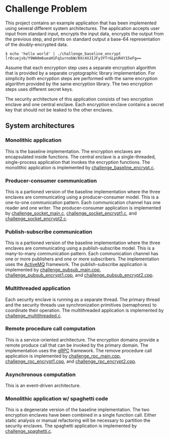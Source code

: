 # Challenge Problem

This project contains an example application that has been implemented using
several different system architectures. The application accepts user
input from standard input, encrypts the input data, encrypts the output
from the previous step, and prints on standard output a base-64
representation of the doubly-encrypted data.

```
$ echo 'hello world' | ./challenge_baseline_encrypt
lr8cuejxb/Y9WA0m6ueaH1Fq1urnobW/8Xc4XJIJFy3YTrGLpUR4Y15eFg==
```

Assume that each encryption step uses a separate encryption algorithm
that is provided by a separate cryptographic library implementation. For
simplicity both encryption steps are performed with the same encryption
algorithm provided by the same encryption library. The two encryption steps
uses different secret keys.

The security architecture of this application consists of
two encryption enclave and one central enclave. Each encryption
enclave contains a secret key that should not be leaked to
the other enclaves.

## System architectures

### Monolithic application

This is the baseline implementation. The encryption enclaves are encapsulated
inside functions. The central enclave is a single-threaded, single-process
application that invokes the encryption functions. The monolithic
application is implemented by
[challenge_baseline_encrypt.c](/demos/challenge/challenge_baseline_encrypt.c).

### Producer-consumer communication

This is a partioned version of the baseline implementation where the
three enclaves are communicating using a producer-consumer model.
This is a one-to-one communication pattern. Each communication channel
has one reader and one writer. The producer-consumer application
is implemented by
[challenge_socket_main.c](/demos/challenge/challenge_socket_main.c),
[challenge_socket_encrypt1.c](/demos/challenge/challenge_socket_encrypt1.c),
and
[challenge_socket_encrypt2.c](/demos/challenge/challenge_socket_encrypt2.c).


### Publish-subscribe communication

This is a partioned version of the baseline implementation where the
three enclaves are communicating using a publish-subscribe model.
This is a many-to-many communication pattern. Each communication channel
has one or more publishers and one or more subscribers. The
implementation uses the [ActiveMQ](https://activemq.apache.org/) framework.
The publish-subscribe application is implemented by
[challenge_pubsub_main.cpp](/demos/challenge/challenge_pubsub_main.cpp),
[challenge_pubsub_encrypt1.cpp](/demos/challenge/challenge_pubsub_encrypt1.cpp),
and
[challenge_pubsub_encrypt2.cpp](/demos/challenge/challenge_pubsub_encrypt2.cpp).

### Multithreaded application

Each security enclave is running as a separate thread. The primary thread
and the security threads use synchronization primitives (semaphores)
to coordinate their operation. The multithreaded
application is implemented by
[challenge_multithreaded.c](/demos/challenge/challenge_multithreaded.c).

### Remote procedure call computation

This is a service-oriented architecture. The encryption domains
provide a remote produce call that can be invoked by the primary
domain. The implementation uses the [gRPC](https://grpc.io/) framework.
The remove procedure call application is implemented by
[challenge_rpc_main.cpp](/demos/challenge/challenge_rpc_main.cpp),
[challenge_rpc_encrypt1.cpp](/demos/challenge/challenge_rpc_encrypt1.cpp),
and
[challenge_rpc_encrypt2.cpp](/demos/challenge/challenge_rpc_encrypt2.cpp).

### Asynchronous computation

This is an event-driven architecture.

### Monolithic application w/ spaghetti code

This is a degenerate version of the baseline implementation. The two
encryption enclaves have been combined in a single function call. Either
static analysis or manual refactoring will be necessary to partition the
security enclaves. The spaghetti application is implemented by
[challenge_spaghetti.c](/demos/challenge/challenge_spaghetti.c).
